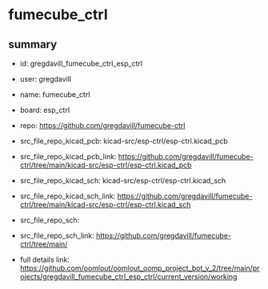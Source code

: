 # fumecube_ctrl
 
## summary 
* id: gregdavill_fumecube_ctrl_esp_ctrl
* user: gregdavill
* name: fumecube_ctrl
* board: esp_ctrl
* repo: https://github.com/gregdavill/fumecube-ctrl
* src_file_repo_kicad_pcb: kicad-src/esp-ctrl/esp-ctrl.kicad_pcb
* src_file_repo_kicad_pcb_link: https://github.com/gregdavill/fumecube-ctrl/tree/main/kicad-src/esp-ctrl/esp-ctrl.kicad_pcb
* src_file_repo_kicad_sch: kicad-src/esp-ctrl/esp-ctrl.kicad_sch
* src_file_repo_kicad_sch_link: https://github.com/gregdavill/fumecube-ctrl/tree/main/kicad-src/esp-ctrl/esp-ctrl.kicad_sch

* src_file_repo_sch: 
* src_file_repo_sch_link: https://github.com/gregdavill/fumecube-ctrl/tree/main/
* full details link: https://github.com/oomlout/oomlout_oomp_project_bot_v_2/tree/main/projects/gregdavill_fumecube_ctrl_esp_ctrl/current_version/working  







